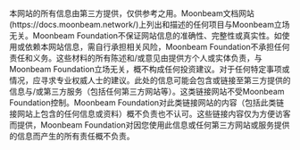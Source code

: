 <div class="page-disclaimer">
本网站的所有信息由第三方提供，仅供参考之用。Moonbeam文档网站(https://docs.moonbeam.network/)上列出和描述的任何项目与Moonbeam立场无关。Moonbeam Foundation不保证网站信息的准确性、完整性或真实性。如使用或依赖本网站信息，需自行承担相关风险，Moonbeam Foundation不承担任何责任和义务。这些材料的所有陈述和/或意见由提供方个人或实体负责，与Moonbeam Foundation立场无关，概不构成任何投资建议。对于任何特定事项或情况，应寻求专业权威人士的建议。此处的信息可能会包含或链接至第三方提供的信息与/或第三方服务（包括任何第三方网站等）。这类链接网站不受Moonbeam Foundation控制。Moonbeam Foundation对此类链接网站的内容（包括此类链接网站上包含的任何信息或资料）概不负责也不认可。这些链接内容仅为方便访客而提供，Moonbeam Foundation对因您使用此信息或任何第三方网站或服务提供的信息而产生的所有责任概不负责。
</div>